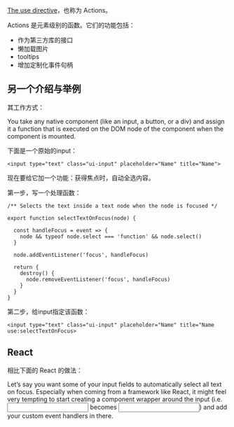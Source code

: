 
[The use directive](https://learn.svelte.dev/tutorial/actions)，也称为 Actions。

Actions 是元素级别的函数。它们的功能包括：

- 作为第三方库的接口
- 懒加载图片
- tooltips
- 增加定制化事件句柄


## 另一个介绍与举例

其工作方式：

You take any native component (like an input, a button, or a div) and assign it a function that is executed on the DOM node of the component when the component is mounted.

下面是一个原始的input：

    <input type="text" class="ui-input" placeholder="Name" title="Name">

现在要给它加一个功能：获得焦点时，自动全选内容。

第一步，写一个处理函数：

```
/** Selects the text inside a text node when the node is focused */

export function selectTextOnFocus(node) {
  
  const handleFocus = event => {
    node && typeof node.select === 'function' && node.select()
  }
  
  node.addEventListener('focus', handleFocus)
  
  return {
    destroy() {
      node.removeEventListener('focus', handleFocus)
    }
  }
}
```

第二步，给input指定该函数：

    <input type="text" class="ui-input" placeholder="Name" title="Name use:selectTextOnFocus>



## React

相比下面的 React 的做法：

Let’s say you want some of your input fields to automatically select all text on focus. Especially when coming from a framework like React, it might feel very tempting to start creating a component wrapper around the input (i.e. <input> becomes <Input/>) and add your custom event handlers in there.

